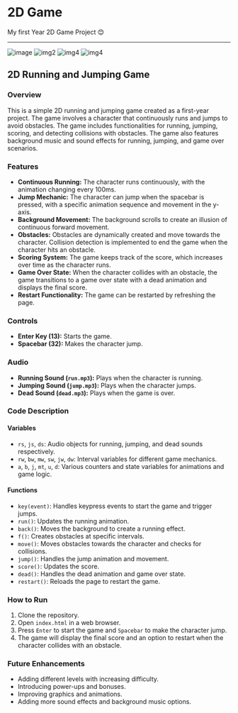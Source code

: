 # 2D Game
My first Year 2D Game Project
😊

---
![image](https://github.com/Oshidi2003/2Dgame/assets/156042624/62afe1f0-4626-48b6-9622-6252c618bc47)
![img2](https://github.com/Oshidi2003/2Dgame/assets/156042624/6f602ee9-72e1-4e67-865c-d8a8bbdbf818)
![img4](https://github.com/Oshidi2003/2Dgame/assets/156042624/d4c3a73d-2d7c-4cd2-972a-62d2445c7d39)
![img4](https://github.com/Oshidi2003/2Dgame/assets/156042624/6a5e3e47-d6e7-4bd1-aeaf-f89e44e3c6c1)


## 2D Running and Jumping Game

### Overview
This is a simple 2D running and jumping game created as a first-year project. The game involves a character that continuously runs and jumps to avoid obstacles. The game includes functionalities for running, jumping, scoring, and detecting collisions with obstacles. The game also features background music and sound effects for running, jumping, and game over scenarios.

### Features
- **Continuous Running:** The character runs continuously, with the animation changing every 100ms.
- **Jump Mechanic:** The character can jump when the spacebar is pressed, with a specific animation sequence and movement in the y-axis.
- **Background Movement:** The background scrolls to create an illusion of continuous forward movement.
- **Obstacles:** Obstacles are dynamically created and move towards the character. Collision detection is implemented to end the game when the character hits an obstacle.
- **Scoring System:** The game keeps track of the score, which increases over time as the character runs.
- **Game Over State:** When the character collides with an obstacle, the game transitions to a game over state with a dead animation and displays the final score.
- **Restart Functionality:** The game can be restarted by refreshing the page.

### Controls
- **Enter Key (13):** Starts the game.
- **Spacebar (32):** Makes the character jump.

### Audio
- **Running Sound (`run.mp3`):** Plays when the character is running.
- **Jumping Sound (`jump.mp3`):** Plays when the character jumps.
- **Dead Sound (`dead.mp3`):** Plays when the game is over.

### Code Description

#### Variables
- `rs`, `js`, `ds`: Audio objects for running, jumping, and dead sounds respectively.
- `rw`, `bw`, `mw`, `sw`, `jw`, `dw`: Interval variables for different game mechanics.
- `a`, `b`, `j`, `mt`, `u`, `d`: Various counters and state variables for animations and game logic.

#### Functions
- `key(event)`: Handles keypress events to start the game and trigger jumps.
- `run()`: Updates the running animation.
- `back()`: Moves the background to create a running effect.
- `f()`: Creates obstacles at specific intervals.
- `move()`: Moves obstacles towards the character and checks for collisions.
- `jump()`: Handles the jump animation and movement.
- `score()`: Updates the score.
- `dead()`: Handles the dead animation and game over state.
- `restart()`: Reloads the page to restart the game.

### How to Run
1. Clone the repository.
2. Open `index.html` in a web browser.
3. Press `Enter` to start the game and `Spacebar` to make the character jump.
4. The game will display the final score and an option to restart when the character collides with an obstacle.

### Future Enhancements
- Adding different levels with increasing difficulty.
- Introducing power-ups and bonuses.
- Improving graphics and animations.
- Adding more sound effects and background music options.


